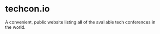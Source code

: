 # techcon.io

A convenient, public website listing all of the available tech conferences in the world.

